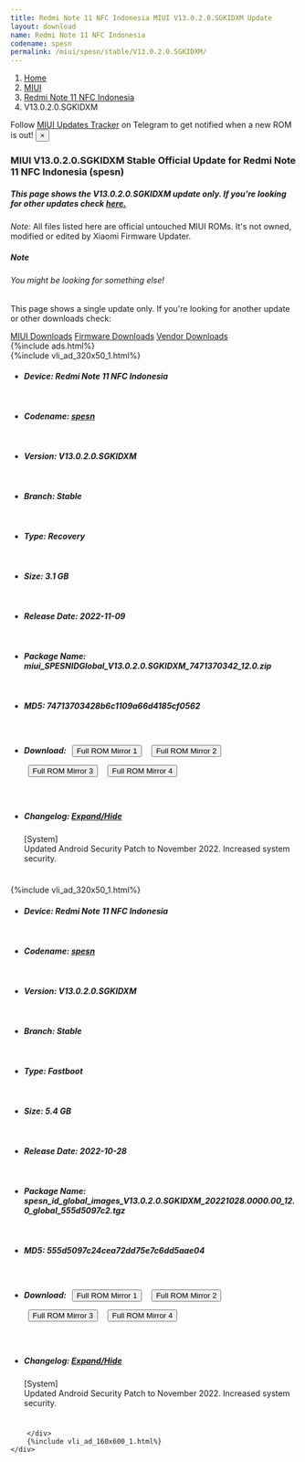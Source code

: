```yaml
---
title: Redmi Note 11 NFC Indonesia MIUI V13.0.2.0.SGKIDXM Update
layout: download
name: Redmi Note 11 NFC Indonesia
codename: spesn
permalink: /miui/spesn/stable/V13.0.2.0.SGKIDXM/
---
```

<nav aria-label="breadcrumb">
    <ol class="breadcrumb">
        <li class="breadcrumb-item"><a href="/">Home</a></li>
        <li class="breadcrumb-item"><a href="/miui/">MIUI</a></li>
        <li class="breadcrumb-item"><a href="/miui/spesn/">Redmi Note 11 NFC Indonesia</a></li>
        <li class="breadcrumb-item active" aria-current="page">V13.0.2.0.SGKIDXM</li>
    </ol>
</nav>
<div class="alert alert-primary alert-dismissible fade show" role="alert">
    Follow <a href="https://t.me/MIUIUpdatesTracker" class="alert-link">MIUI Updates Tracker</a> on Telegram to get
    notified when a new ROM is out!
    <button type="button" class="close" data-dismiss="alert" aria-label="Close">
        <span aria-hidden="true">&times;</span>
    </button>
</div>
<div class="col-12 mx-auto">
    <h3 class="title bg-light p-2 rounded">MIUI V13.0.2.0.SGKIDXM Stable Official Update for Redmi Note 11 NFC Indonesia (spesn)</h3>
    <h5>This page shows the V13.0.2.0.SGKIDXM update only. If you're looking for other updates check
        <a href="/miui/spesn/">here.</a></h5>
    <p><i>Note: </i>All files listed here are official untouched MIUI ROMs.
        It's not owned, modified or edited by Xiaomi Firmware Updater.</p>
    <div class="card">
        <div class="card-body">
            <h5 class="card-title">Note</h5>
            <h6 class="card-subtitle mb-2 text-muted">You might be looking for something else!</h6>
            <p class="card-text">This page shows a single update only.
                If you're looking for another update or other downloads check:</p>
            <a href="/miui/" class="card-link">MIUI Downloads</a>
            <a href="/firmware/" class="card-link">Firmware Downloads</a>
            <a href="/vendor/" class="card-link">Vendor Downloads</a>
        </div>
    </div>
    {%include ads.html%}
    <div class="row justify-content-center">
        <div class="col-10" id="downloads">
                    <div class="card card-body">
            {%include vli_ad_320x50_1.html%}
            <ul class="list-unstyled">
                <li style="padding-bottom: 10px;">
                    <h5><b>Device: </b>Redmi Note 11 NFC Indonesia</h5>
                </li>
                <li style="padding-bottom: 10px;">
                    <h5><b>Codename: </b> <a href="/miui/spesn/" target="_blank">spesn</a> </h5>
                </li>
                <li style="padding-bottom: 10px;">
                    <h5><b>Version: </b>V13.0.2.0.SGKIDXM</h5>
                </li>
                <li style="padding-bottom: 10px;">
                    <h5><b>Branch: </b>Stable</h5>
                </li>
                <li style="padding-bottom: 10px;">
                    <h5><b>Type: </b>Recovery</h5>
                </li>
                <li style="padding-bottom: 10px;">
                    <h5><b>Size: </b>3.1 GB</h5>
                </li>
                <li style="padding-bottom: 10px;">
                    <h5><b>Release Date: </b>2022-11-09</h5>
                </li>
                <li style="padding-bottom: 10px;">
                    <h5><b>Package Name: </b><span id="filename" class="text-dark">miui_SPESNIDGlobal_V13.0.2.0.SGKIDXM_7471370342_12.0.zip</span></h5>
                </li>
                <li style="padding-bottom: 10px;">
                    <h5><b>MD5: </b><span id="md5" class="text-muted">74713703428b6c1109a66d4185cf0562</span></h5>
                </li>
                <li style="padding-bottom: 10px;">
                    <h5><b>Download: </b> <button type="button" id="download" class="btn btn-primary" style="margin: 7px;" onclick="window.open('https://bigota.d.miui.com/V13.0.2.0.SGKIDXM/miui_SPESNIDGlobal_V13.0.2.0.SGKIDXM_7471370342_12.0.zip', '_blank');"><i class="fa fa-download"></i> Full ROM Mirror 1</button> <button type="button" id="download" class="btn btn-primary" style="margin: 7px;" onclick="window.open('https://ks3orig.bigota.d.miui.com/V13.0.2.0.SGKIDXM/miui_SPESNIDGlobal_V13.0.2.0.SGKIDXM_7471370342_12.0.zip', '_blank');"><i class="fa fa-download"></i> Full ROM Mirror 2</button> <button type="button" id="download" class="btn btn-primary" style="margin: 7px;" onclick="window.open('https://airtel.bigota.d.miui.com/V13.0.2.0.SGKIDXM/miui_SPESNIDGlobal_V13.0.2.0.SGKIDXM_7471370342_12.0.zip', '_blank');"><i class="fa fa-download"></i> Full ROM Mirror 3</button> <button type="button" id="download" class="btn btn-primary" style="margin: 7px;" onclick="window.open('https://hugeota.d.miui.com/V13.0.2.0.SGKIDXM/miui_SPESNIDGlobal_V13.0.2.0.SGKIDXM_7471370342_12.0.zip', '_blank');"><i class="fa fa-download"></i> Full ROM Mirror 4</button></h5>
                </li>
                <li style="padding-bottom: 10px;">
                    <h5><b>Changelog: </b><a href="#spesn_1_changelog" data-toggle="collapse" role="button"
                            aria-expanded="false" aria-controls="spesn_1_changelog"> <i class="fa fa-arrow-down"
                                aria-hidden="true"></i> Expand/Hide</a></h5>
                    <div class="collapse" id="spesn_1_changelog">
                        <p id="changelog_text">[System]<br>Updated Android Security Patch to November 2022. Increased system security.</p>
                    </div>
                </li>
            </ul>
        </div>
        <div class="card card-body">
            {%include vli_ad_320x50_1.html%}
            <ul class="list-unstyled">
                <li style="padding-bottom: 10px;">
                    <h5><b>Device: </b>Redmi Note 11 NFC Indonesia</h5>
                </li>
                <li style="padding-bottom: 10px;">
                    <h5><b>Codename: </b> <a href="/miui/spesn/" target="_blank">spesn</a> </h5>
                </li>
                <li style="padding-bottom: 10px;">
                    <h5><b>Version: </b>V13.0.2.0.SGKIDXM</h5>
                </li>
                <li style="padding-bottom: 10px;">
                    <h5><b>Branch: </b>Stable</h5>
                </li>
                <li style="padding-bottom: 10px;">
                    <h5><b>Type: </b>Fastboot</h5>
                </li>
                <li style="padding-bottom: 10px;">
                    <h5><b>Size: </b>5.4 GB</h5>
                </li>
                <li style="padding-bottom: 10px;">
                    <h5><b>Release Date: </b>2022-10-28</h5>
                </li>
                <li style="padding-bottom: 10px;">
                    <h5><b>Package Name: </b><span id="filename" class="text-dark">spesn_id_global_images_V13.0.2.0.SGKIDXM_20221028.0000.00_12.0_global_555d5097c2.tgz</span></h5>
                </li>
                <li style="padding-bottom: 10px;">
                    <h5><b>MD5: </b><span id="md5" class="text-muted">555d5097c24cea72dd75e7c6dd5aae04</span></h5>
                </li>
                <li style="padding-bottom: 10px;">
                    <h5><b>Download: </b> <button type="button" id="download" class="btn btn-primary" style="margin: 7px;" onclick="window.open('https://bigota.d.miui.com/V13.0.2.0.SGKIDXM/spesn_id_global_images_V13.0.2.0.SGKIDXM_20221028.0000.00_12.0_global_555d5097c2.tgz', '_blank');"><i class="fa fa-download"></i> Full ROM Mirror 1</button> <button type="button" id="download" class="btn btn-primary" style="margin: 7px;" onclick="window.open('https://ks3orig.bigota.d.miui.com/V13.0.2.0.SGKIDXM/spesn_id_global_images_V13.0.2.0.SGKIDXM_20221028.0000.00_12.0_global_555d5097c2.tgz', '_blank');"><i class="fa fa-download"></i> Full ROM Mirror 2</button> <button type="button" id="download" class="btn btn-primary" style="margin: 7px;" onclick="window.open('https://airtel.bigota.d.miui.com/V13.0.2.0.SGKIDXM/spesn_id_global_images_V13.0.2.0.SGKIDXM_20221028.0000.00_12.0_global_555d5097c2.tgz', '_blank');"><i class="fa fa-download"></i> Full ROM Mirror 3</button> <button type="button" id="download" class="btn btn-primary" style="margin: 7px;" onclick="window.open('https://hugeota.d.miui.com/V13.0.2.0.SGKIDXM/spesn_id_global_images_V13.0.2.0.SGKIDXM_20221028.0000.00_12.0_global_555d5097c2.tgz', '_blank');"><i class="fa fa-download"></i> Full ROM Mirror 4</button></h5>
                </li>
                <li style="padding-bottom: 10px;">
                    <h5><b>Changelog: </b><a href="#spesn_2_changelog" data-toggle="collapse" role="button"
                            aria-expanded="false" aria-controls="spesn_2_changelog"> <i class="fa fa-arrow-down"
                                aria-hidden="true"></i> Expand/Hide</a></h5>
                    <div class="collapse" id="spesn_2_changelog">
                        <p id="changelog_text">[System]<br>Updated Android Security Patch to November 2022. Increased system security.</p>
                    </div>
                </li>
            </ul>
        </div>

        </div>
        {%include vli_ad_160x600_1.html%}
    </div>
</div>
